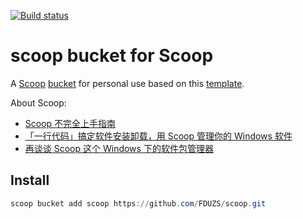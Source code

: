 [![Build status](https://ci.appveyor.com/api/projects/status/87cbd9yt01v2u0y0/branch/master?svg=true)](https://ci.appveyor.com/project/FDUZS/scoop/branch/master)

# scoop bucket for Scoop

A [Scoop](https://github.com/lukesampson/scoop) [bucket](https://github.com/lukesampson/scoop/wiki/Buckets) for personal use based on this [template](https://github.com/Ash258/GenericBucket).

About Scoop:

- [Scoop 不完全上手指南](https://www.iamzs.top/archives/scoop-guidebook.html)
- [「一行代码」搞定软件安装卸载，用 Scoop 管理你的 Windows 软件](https://sspai.com/post/52496)
- [再谈谈 Scoop 这个 Windows 下的软件包管理器](https://www.h404bi.com/blog/2018/05/talk-about-scoop-the-package-manager-for-windows-again)

## Install

```powershell
scoop bucket add scoop https://github.com/FDUZS/scoop.git
```
